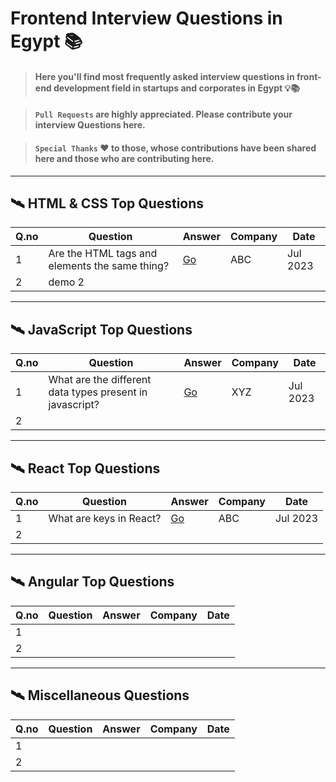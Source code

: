 # Frontend Interview Questions in Egypt 📚

> #### Here you'll find most frequently asked interview questions in front-end development field in startups and corporates in Egypt 💡📚 

> #### `Pull Requests` are highly appreciated. Please contribute your interview Questions here.

> #### `Special Thanks` ❤️ to those, whose contributions have been shared here and those who are contributing here.

---
## 🛰️ HTML & CSS Top Questions
| Q.no | Question                                                                                              | Answer                                                                                                                                                         | Company              | Date       |
|------|-------------------------------------------------------------------------------------------------------|----------------------------------------------------------------------------------------------------------------------------------------------------------------|----------------------|------------|
| 1    | Are the HTML tags and elements the same thing?                                                        |  [Go](https://www.interviewbit.com/html-interview-questions/#are-html-tags-and-elements-the-same)                                                              | ABC                  | Jul 2023   |
| 2    | demo   2                                                                                              |                                                                                                                                                                |                      |            |

---
## 🛰️ JavaScript Top Questions
| Q.no | Question                                                                                              | Answer                                                                                                                                                         | Company              | Date       |
|------|-------------------------------------------------------------------------------------------------------|----------------------------------------------------------------------------------------------------------------------------------------------------------------|----------------------|------------|
| 1    | What are the different data types present in javascript?                                              |  [Go](https://www.interviewbit.com/javascript-interview-questions/#different-data-types-present-in-javascript)                                                 | XYZ                  | Jul 2023   |
| 2    |                                                                                                       |                                                                                                                                                                |                      |            |

---
## 🛰️ React Top Questions
| Q.no | Question                                                                                              | Answer                                                                                                                                                         | Company              | Date       |
|------|-------------------------------------------------------------------------------------------------------|----------------------------------------------------------------------------------------------------------------------------------------------------------------|----------------------|------------|
| 1    | What are keys in React?                                                                               |  [Go](https://www.interviewbit.com/react-interview-questions/#what-are-keys)                                                                                   | ABC                  | Jul 2023   |
| 2    |                                                                                                       |                                                                                                                                                                |                      |            |

---
## 🛰️ Angular Top Questions
| Q.no | Question                                                                                              | Answer                                                                                                                                                         | Company              | Date       |
|------|-------------------------------------------------------------------------------------------------------|----------------------------------------------------------------------------------------------------------------------------------------------------------------|----------------------|------------|
| 1    |                                                                                                       |                                                                                                                                                                |                      |            |
| 2    |                                                                                                       |                                                                                                                                                                |                      |            |

---
## 🛰️ Miscellaneous Questions
| Q.no | Question                                                                                              | Answer                                                                                                                                                         | Company              | Date       |
|------|-------------------------------------------------------------------------------------------------------|----------------------------------------------------------------------------------------------------------------------------------------------------------------|----------------------|------------|
| 1    |                                                                                                       |                                                                                                                                                                |                      |            |
| 2    |                                                                                                       |                                                                                                                                                                |                      |            |
